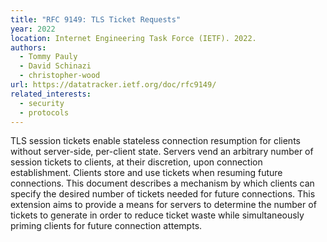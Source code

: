 ```yaml
---
title: "RFC 9149: TLS Ticket Requests"
year: 2022
location: Internet Engineering Task Force (IETF). 2022.
authors:
  - Tommy Pauly
  - David Schinazi
  - christopher-wood
url: https://datatracker.ietf.org/doc/rfc9149/
related_interests:
  - security
  - protocols
---
```


TLS session tickets enable stateless connection resumption for clients without server-side, per-client state. Servers vend an arbitrary number of session tickets to clients, at their discretion, upon connection establishment. Clients store and use tickets when resuming future connections. This document describes a mechanism by which clients can specify the desired number of tickets needed for future connections. This extension aims to provide a means for servers to determine the number of tickets to generate in order to reduce ticket waste while simultaneously priming clients for future connection attempts.
